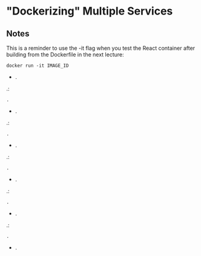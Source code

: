 # "Dockerizing" Multiple Services 

## Notes

This is a reminder to use the -it flag when you test the React container after building from the Dockerfile in the next lecture:
```
docker run -it IMAGE_ID
```
- .

.:
```
.
```
- .

.:
```
.
```
- .

.:
```
.
```
- .

.:
```
.
```
- .

.:
```
.
```
- .


